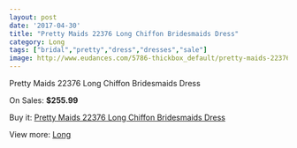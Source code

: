 ```yaml
---
layout: post
date: '2017-04-30'
title: "Pretty Maids 22376 Long Chiffon Bridesmaids Dress"
category: Long
tags: ["bridal","pretty","dress","dresses","sale"]
image: http://www.eudances.com/5786-thickbox_default/pretty-maids-22376-long-chiffon-bridesmaids-dress.jpg
---
```

Pretty Maids 22376 Long Chiffon Bridesmaids Dress

On Sales: **$255.99**
<a href="https://www.eudances.com/en/long/2024-pretty-maids-22376-long-chiffon-bridesmaids-dress.html"><amp-img layout="responsive" width="600" height="600" src="//www.eudances.com/5786-thickbox_default/pretty-maids-22376-long-chiffon-bridesmaids-dress.jpg" alt="Pretty Maids 22376 Long Chiffon Bridesmaids Dress 0" /></a>
<a href="https://www.eudances.com/en/long/2024-pretty-maids-22376-long-chiffon-bridesmaids-dress.html"><amp-img layout="responsive" width="600" height="600" src="//www.eudances.com/5787-thickbox_default/pretty-maids-22376-long-chiffon-bridesmaids-dress.jpg" alt="Pretty Maids 22376 Long Chiffon Bridesmaids Dress 1" /></a>

Buy it: [Pretty Maids 22376 Long Chiffon Bridesmaids Dress](https://www.eudances.com/en/long/2024-pretty-maids-22376-long-chiffon-bridesmaids-dress.html "Pretty Maids 22376 Long Chiffon Bridesmaids Dress")

View more: [Long](https://www.eudances.com/en/21-long "Long")